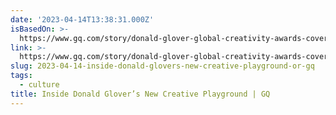 ```yaml
---
date: '2023-04-14T13:38:31.000Z'
isBasedOn: >-
  https://www.gq.com/story/donald-glover-global-creativity-awards-cover-2023?utm_source=pocket-newtab
link: >-
  https://www.gq.com/story/donald-glover-global-creativity-awards-cover-2023?utm_source=pocket-newtab
slug: 2023-04-14-inside-donald-glovers-new-creative-playground-or-gq
tags:
  - culture
title: Inside Donald Glover’s New Creative Playground | GQ
---
```


